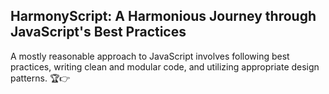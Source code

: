 ## HarmonyScript: A Harmonious Journey through JavaScript's Best Practices

A mostly reasonable approach to JavaScript involves following best practices, writing clean and modular code, and utilizing appropriate design patterns. 🏆👉 